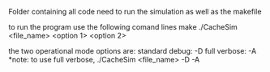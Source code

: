 Folder containing all code need to run the simulation as well as the makefile


to run the program
use the following comand lines
make
./CacheSim <file_name> <option 1> <option 2>

the two operational mode options are:
standard debug: -D
full verbose: -A
*note: to use full verbose, ./CacheSim <file_name> -D -A

